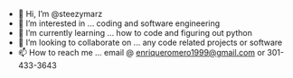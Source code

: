 - 👋 Hi, I’m @steezymarz
- 👀 I’m interested in ... coding and software engineering 
- 🌱 I’m currently learning ... how to code and figuring out python
- 💞️ I’m looking to collaborate on ... any code related projects or software 
- 📫 How to reach me ... email @ enriqueromero1999@gmail.com or 301-433-3643

<!---
steezymarz/steezymarz is a ✨ special ✨ repository because its `README.md` (this file) appears on your GitHub profile.
You can click the Preview link to take a look at your changes.
--->
